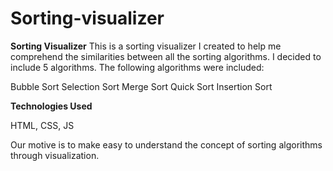 # Sorting-visualizer
**Sorting Visualizer**
This is a sorting visualizer I created to help me comprehend the similarities between all the sorting algorithms. I decided to include 5 algorithms.
The following algorithms were included:

Bubble Sort
Selection Sort
Merge Sort
Quick Sort
Insertion Sort

**Technologies Used**

HTML,
CSS,
JS

Our motive is to make easy to understand the concept of sorting algorithms through visualization.
